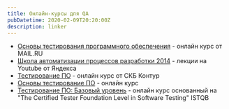 ```yaml
---
title: Онлайн-курсы для QA
pubDatetime: 2020-02-09T20:20:00Z
description: linker
---
```


- [Основы тестирования программного обеспечения](https://universarium.org/course/1005) - онлайн курс от MAIL.RU
- [Школа автоматизации процессов разработки 2014](https://www.youtube.com/playlist?list=PLJMRN_6MT0JYItlUeor7YRa0r6-lI8MMR) - лекции на  Youtube от Яндекса
- [Тестирование ПО](https://ulearn.me/Course/Testing/Vvedenie_5656d8a3-1269-4834-bdfe-8fbc1f1c8f30) - онлайн курс от СКБ Контур
- [Основы тестирование ПО](https://itvdn.com/ru/video/testing-process) - онлайн курс
- [Тестирование ПО: Базовый уровень](https://stepik.org/course/16478/promo) - онлайн курс основанный на "The Certified Tester Foundation Level in Software Testing" ISTQB

